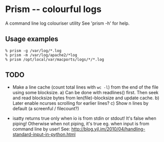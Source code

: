 # Prism -- colourful logs

A command line log colouriser utility
See 'prism -h' for help.


## Usage examples

    % prism -g /var/log/*.log
    % prism -m /var/log/apache2/*log
    % prism /opt/local/var/macports/logs/*/*.log


## TODO

- Make a line cache (count total lines with `wc -l`) from the end of the file using some blocksize.
  a) Can be done with readlines() first. Then seek and read blocksize bytes from len(file)-blocksize and update cache.
  b) Later enable ncurses scrolling for earlier lines?
  c) Show n lines by default (a screenful / filecount?)

- isatty returns true only when io is from stdin or stdout!
  It's false when piping! Otherwise when not piping, it's true eg. when input is from command line by user!
  See: http://blog.yjl.im/2010/04/handling-standard-input-in-python.html

